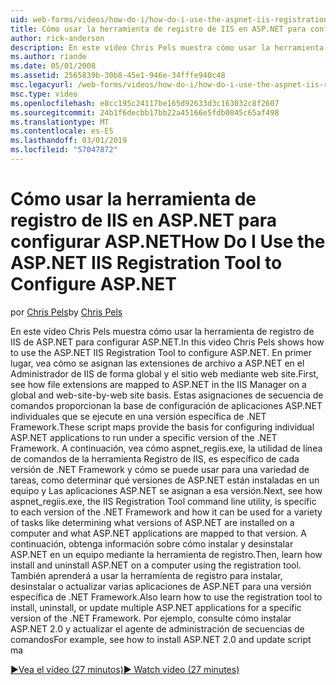 ```yaml
---
uid: web-forms/videos/how-do-i/how-do-i-use-the-aspnet-iis-registration-tool-to-configure-aspnet
title: Cómo usar la herramienta de registro de IIS en ASP.NET para configurar ASP.NET | Microsoft Docs
author: rick-anderson
description: En este vídeo Chris Pels muestra cómo usar la herramienta de registro de IIS de ASP.NET para configurar ASP.NET. En primer lugar, vea cómo se asignan las extensiones de archivo a ASP.NET en el...
ms.author: riande
ms.date: 05/01/2008
ms.assetid: 2565839b-30b8-45e1-946e-34fffe940c48
msc.legacyurl: /web-forms/videos/how-do-i/how-do-i-use-the-aspnet-iis-registration-tool-to-configure-aspnet
msc.type: video
ms.openlocfilehash: e8cc195c24117be165d92633d3c163032c8f2607
ms.sourcegitcommit: 24b1f6decbb17bb22a45166e5fdb0845c65af498
ms.translationtype: MT
ms.contentlocale: es-ES
ms.lasthandoff: 03/01/2019
ms.locfileid: "57047872"
---
```

<a name="how-do-i-use-the-aspnet-iis-registration-tool-to-configure-aspnet"></a><span data-ttu-id="3c19f-104">Cómo usar la herramienta de registro de IIS en ASP.NET para configurar ASP.NET</span><span class="sxs-lookup"><span data-stu-id="3c19f-104">How Do I Use the ASP.NET IIS Registration Tool to Configure ASP.NET</span></span>
====================
<span data-ttu-id="3c19f-105">por [Chris Pels](https://twitter.com/chrispels)</span><span class="sxs-lookup"><span data-stu-id="3c19f-105">by [Chris Pels](https://twitter.com/chrispels)</span></span>

<span data-ttu-id="3c19f-106">En este vídeo Chris Pels muestra cómo usar la herramienta de registro de IIS de ASP.NET para configurar ASP.NET.</span><span class="sxs-lookup"><span data-stu-id="3c19f-106">In this video Chris Pels shows how to use the ASP.NET IIS Registration Tool to configure ASP.NET.</span></span> <span data-ttu-id="3c19f-107">En primer lugar, vea cómo se asignan las extensiones de archivo a ASP.NET en el Administrador de IIS de forma global y el sitio web mediante web site.</span><span class="sxs-lookup"><span data-stu-id="3c19f-107">First, see how file extensions are mapped to ASP.NET in the IIS Manager on a global and web-site-by-web site basis.</span></span> <span data-ttu-id="3c19f-108">Estas asignaciones de secuencia de comandos proporcionan la base de configuración de aplicaciones ASP.NET individuales que se ejecute en una versión específica de .NET Framework.</span><span class="sxs-lookup"><span data-stu-id="3c19f-108">These script maps provide the basis for configuring individual ASP.NET applications to run under a specific version of the .NET Framework.</span></span> <span data-ttu-id="3c19f-109">A continuación, vea cómo aspnet\_regiis.exe, la utilidad de línea de comandos de la herramienta Registro de IIS, es específico de cada versión de .NET Framework y cómo se puede usar para una variedad de tareas, como determinar qué versiones de ASP.NET están instaladas en un equipo y Las aplicaciones ASP.NET se asignan a esa versión.</span><span class="sxs-lookup"><span data-stu-id="3c19f-109">Next, see how aspnet\_regiis.exe, the IIS Registration Tool command line utility, is specific to each version of the .NET Framework and how it can be used for a variety of tasks like determining what versions of ASP.NET are installed on a computer and what ASP.NET applications are mapped to that version.</span></span> <span data-ttu-id="3c19f-110">A continuación, obtenga información sobre cómo instalar y desinstalar ASP.NET en un equipo mediante la herramienta de registro.</span><span class="sxs-lookup"><span data-stu-id="3c19f-110">Then, learn how install and uninstall ASP.NET on a computer using the registration tool.</span></span> <span data-ttu-id="3c19f-111">También aprenderá a usar la herramienta de registro para instalar, desinstalar o actualizar varias aplicaciones de ASP.NET para una versión específica de .NET Framework.</span><span class="sxs-lookup"><span data-stu-id="3c19f-111">Also learn how to use the registration tool to install, uninstall, or update multiple ASP.NET applications for a specific version of the .NET Framework.</span></span> <span data-ttu-id="3c19f-112">Por ejemplo, consulte cómo instalar ASP.NET 2.0 y actualizar el agente de administración de secuencias de comandos</span><span class="sxs-lookup"><span data-stu-id="3c19f-112">For example, see how to install ASP.NET 2.0 and update script ma</span></span>

[<span data-ttu-id="3c19f-113">&#9654;Vea el vídeo (27 minutos)</span><span class="sxs-lookup"><span data-stu-id="3c19f-113">&#9654; Watch video (27 minutes)</span></span>](https://channel9.msdn.com/Blogs/ASP-NET-Site-Videos/how-do-i-use-the-aspnet-iis-registration-tool-to-configure-aspnet)

